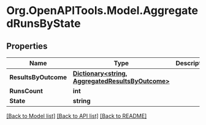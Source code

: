 # Org.OpenAPITools.Model.AggregatedRunsByState

## Properties

Name | Type | Description | Notes
------------ | ------------- | ------------- | -------------
**ResultsByOutcome** | [**Dictionary&lt;string, AggregatedResultsByOutcome&gt;**](AggregatedResultsByOutcome.md) |  | [optional] 
**RunsCount** | **int** |  | [optional] 
**State** | **string** |  | [optional] 

[[Back to Model list]](../README.md#documentation-for-models) [[Back to API list]](../README.md#documentation-for-api-endpoints) [[Back to README]](../README.md)

